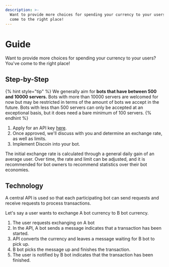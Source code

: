 ```yaml
---
description: >-
  Want to provide more choices for spending your currency to your users? You've
  come to the right place!
---
```


# Guide

Want to provide more choices for spending your currency to your users? You've come to the right place!

## Step-by-Step

{% hint style="tip" %} We generally aim for **bots that have between 500 and 10000 servers.** Bots with more than 10000 servers are welcomed for now but may be restricted in terms of the amount of bots we accept in the future. Bots with less than 500 servers can only be accepted at an exceptional basis, but it does need a bare minimum of 100 servers. {% endhint %}

1. Apply for an API key [here](https://austinhuang.typeform.com/to/yABBz5).
2. Once approved, we'll discuss with you and determine an exchange rate, as well as limits.
3. Implement Discoin into your bot. 

The initial exchange rate is calculated through a general daily gain of an average user. Over time, the rate and limit can be adjusted, and it is recommended for bot owners to recommend statistics over their bot economies.

## Technology

A central API is used so that each participating bot can send requests and receive requests to process transactions.

Let's say a user wants to exchange A bot currency to B bot currency.

1. The user requests exchanging on A bot
2. In the API, A bot sends a message indicates that a transaction has been started.
3. API converts the currency and leaves a message waiting for B bot to pick up.
4. B bot picks the message up and finishes the transaction.
5. The user is notified by B bot indicates that the transaction has been finished.

